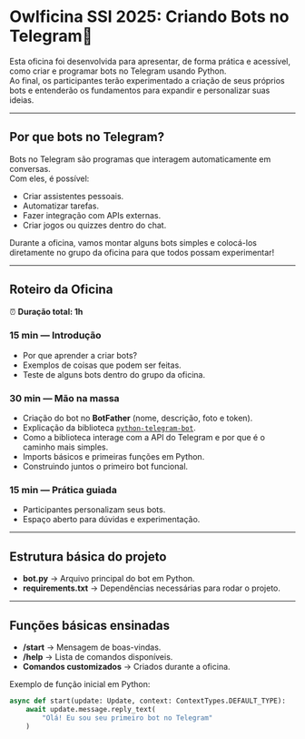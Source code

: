 # Owlficina SSI 2025: Criando Bots no Telegram💬

Esta oficina foi desenvolvida para apresentar, de forma prática e acessível, como criar e programar bots no Telegram usando Python.  
Ao final, os participantes terão experimentado a criação de seus próprios bots e entenderão os fundamentos para expandir e personalizar suas ideias.

---

## Por que bots no Telegram?
Bots no Telegram são programas que interagem automaticamente em conversas.  
Com eles, é possível:
- Criar assistentes pessoais.  
- Automatizar tarefas.  
- Fazer integração com APIs externas.  
- Criar jogos ou quizzes dentro do chat.  

Durante a oficina, vamos montar alguns bots simples e colocá-los diretamente no grupo da oficina para que todos possam experimentar!

---

## Roteiro da Oficina

⏰ **Duração total: 1h**

### **15 min — Introdução**
- Por que aprender a criar bots?  
- Exemplos de coisas que podem ser feitas.  
- Teste de alguns bots dentro do grupo da oficina.  

### **30 min — Mão na massa**
- Criação do bot no **BotFather** (nome, descrição, foto e token).  
- Explicação da biblioteca [`python-telegram-bot`](https://docs.python-telegram-bot.org/).  
- Como a biblioteca interage com a API do Telegram e por que é o caminho mais simples.  
- Imports básicos e primeiras funções em Python.  
- Construindo juntos o primeiro bot funcional.  

### **15 min — Prática guiada**
- Participantes personalizam seus bots.  
- Espaço aberto para dúvidas e experimentação.  

---

## Estrutura básica do projeto

- **bot.py** → Arquivo principal do bot em Python.  
- **requirements.txt** → Dependências necessárias para rodar o projeto.  

---

## Funções básicas ensinadas

- **/start** → Mensagem de boas-vindas.  
- **/help** → Lista de comandos disponíveis.  
- **Comandos customizados** → Criados durante a oficina.  

Exemplo de função inicial em Python:

```python
async def start(update: Update, context: ContextTypes.DEFAULT_TYPE):
    await update.message.reply_text(
        "Olá! Eu sou seu primeiro bot no Telegram"
    )
